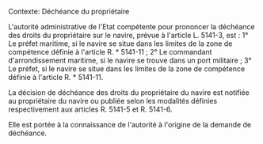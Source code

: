Contexte: Déchéance du propriétaire

L'autorité administrative de l'Etat compétente pour prononcer la déchéance des droits du propriétaire sur le navire, prévue à l'article L. 5141-3, est : 1° Le préfet maritime, si le navire se situe dans les limites de la zone de compétence définie à l'article R. * 5141-11 ; 2° Le commandant d'arrondissement maritime, si le navire se trouve dans un port militaire ; 3° Le préfet, si le navire se situe dans les limites de la zone de compétence définie à l'article R. * 5141-11.

La décision de déchéance des droits du propriétaire du navire est notifiée au propriétaire du navire ou publiée selon les modalités définies respectivement aux articles R. 5141-5 et R. 5141-6.

Elle est portée à la connaissance de l'autorité à l'origine de la demande de déchéance.